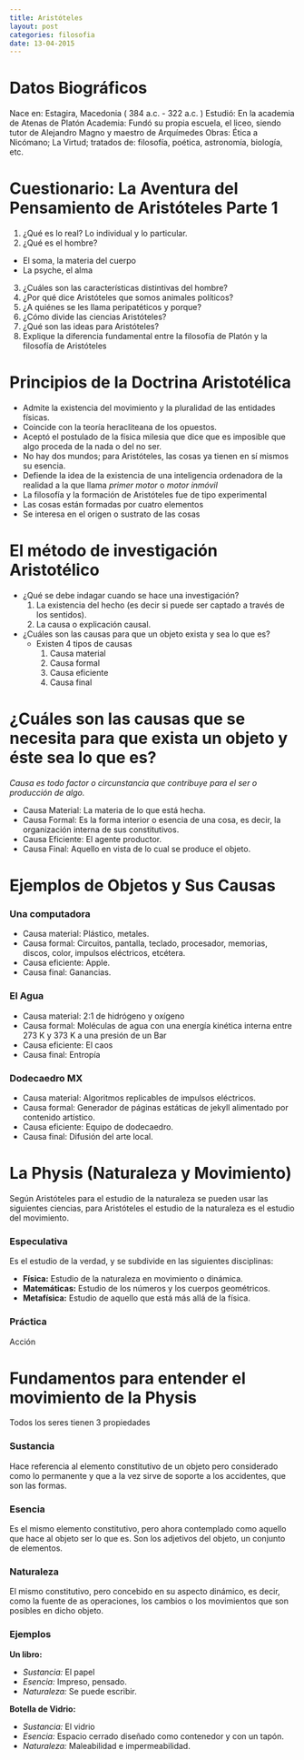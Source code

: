 ```yaml
---
title: Aristóteles
layout: post
categories: filosofia
date: 13-04-2015
---
```


# Datos Biográficos 

Nace en:  Estagira, Macedonia ( 384 a.c. - 322 a.c. )
Estudió: En la academia de Atenas de Platón 
Academia: 
  Fundó su propia escuela, el liceo, siendo tutor de Alejandro Magno y maestro de Arquímedes 
Obras: Ética a Nicómano; La Virtud; tratados de: filosofía, poética, astronomía, biología, etc.

# Cuestionario: La Aventura del Pensamiento de Aristóteles Parte 1

1.  ¿Qué es lo real?
  Lo individual y lo particular.
2.  ¿Qué es el hombre?
  * El soma, la materia del cuerpo
  * La psyche, el alma
3.  ¿Cuáles son las características distintivas del hombre? 
4.  ¿Por qué dice Aristóteles que somos animales políticos?
5.  ¿A quiénes se les llama peripatéticos y porque?
6.  ¿Cómo divide las ciencias Aristóteles?
7.  ¿Qué son las ideas para Aristóteles?
8.  Explique la diferencia fundamental entre la filosofía de Platón y la filosofía de Aristóteles 

# Principios de la Doctrina Aristotélica 

* Admite la existencia del movimiento y la pluralidad de las entidades físicas.
* Coincide con la teoría heracliteana de los opuestos.
* Aceptó el postulado de la física milesia que dice que es imposible que algo proceda de la nada o del no ser.
* No hay dos mundos; para Aristóteles, las cosas ya tienen en sí mismos su esencia.
* Defiende la idea de la existencia de una inteligencia ordenadora de la realidad a la que llama *primer motor* o *motor inmóvil*
* La filosofía y la formación de Aristóteles fue de tipo experimental
* Las cosas están formadas por cuatro elementos
* Se interesa en el origen o sustrato de las cosas

# El método de investigación Aristotélico

* ¿Qué se debe indagar cuando se hace una investigación?
  1. La existencia del hecho (es decir si puede ser captado a través de los sentidos).
  2. La causa o explicación causal.
* ¿Cuáles son las causas para que un objeto exista y sea lo que es?
  - Existen 4 tipos de causas 
    1. Causa material
    2. Causa formal
    3. Causa eficiente
    4. Causa final
    
# ¿Cuáles son las causas que se necesita para que exista un objeto y  éste sea lo que es?

*Causa es todo factor o circunstancia que contribuye para el ser o producción de algo.*

- Causa Material: La materia de lo que está hecha.
- Causa Formal: Es la forma interior o esencia de una cosa, es decir, la organización interna de sus constitutivos.
- Causa Eficiente: El agente productor.
- Causa Final: Aquello en vista de lo cual se produce el objeto.

# Ejemplos de Objetos y Sus Causas

### Una computadora

- Causa material: Plástico, metales.
- Causa formal: Circuitos, pantalla, teclado, procesador, memorias, discos, color, impulsos eléctricos, etcétera.
- Causa eficiente: Apple.
- Causa final: Ganancias.

### El Agua

- Causa material: 2:1 de hidrógeno y oxígeno
- Causa formal: Moléculas de agua con una energía kinética interna entre 273 K y 373 K a una presión de un Bar
- Causa eficiente: El caos
- Causa final: Entropía

### Dodecaedro MX

- Causa material: Algoritmos replicables de impulsos eléctricos.
- Causa formal: Generador de páginas estáticas de jekyll alimentado por contenido artístico.
- Causa eficiente: Equipo de dodecaedro.
- Causa final: Difusión del arte local. 

# La Physis (Naturaleza y Movimiento)

Según Aristóteles para el estudio de la naturaleza se pueden usar las siguientes ciencias, para Aristóteles el estudio de la naturaleza es el estudio del movimiento.

### Especulativa

Es el estudio de la verdad, y se subdivide en las siguientes disciplinas:

* __Física:__ Estudio de la naturaleza en movimiento o dinámica.
* __Matemáticas:__ Estudio de los números y los cuerpos geométricos.
* __Metafísica:__ Estudio de aquello que está más allá de la física.

### Práctica

Acción

#  Fundamentos para entender el movimiento de la Physis

Todos los seres tienen 3 propiedades

### Sustancia

Hace referencia al elemento constitutivo de un objeto pero considerado como lo permanente y que a la vez sirve de soporte a los accidentes, que son las formas.

### Esencia

Es el mismo elemento constitutivo, pero ahora contemplado como aquello que hace al objeto ser lo que es. Son los adjetivos del objeto, un conjunto de elementos.

### Naturaleza

El mismo constitutivo, pero concebido en su aspecto dinámico, es decir, como la fuente de as operaciones, los cambios o los movimientos que son posibles en dicho objeto.

### Ejemplos

**Un libro:**
* _Sustancia:_ El papel
* _Esencia:_ Impreso, pensado.
* _Naturaleza:_ Se puede escribir.

**Botella de Vidrio:**
* _Sustancia:_ El vidrio
* _Esencia:_ Espacio cerrado diseñado como contenedor y con un tapón.
* _Naturaleza:_ Maleabilidad e impermeabilidad.

